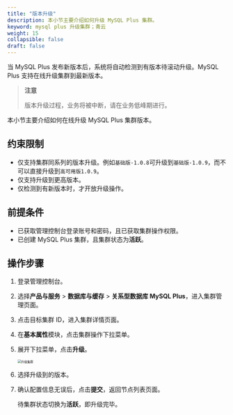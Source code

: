 ```yaml
---
title: "版本升级"
description: 本小节主要介绍如何升级 MySQL Plus 集群。 
keyword: mysql plus 升级集群；青云
weight: 15
collapsible: false
draft: false
---
```



当 MySQL Plus 发布新版本后，系统将自动检测到有版本待滚动升级。MySQL Plus 支持在线升级集群到最新版本。

> **注意**
> 
> 版本升级过程，业务将被中断，请在业务低峰期进行。

本小节主要介绍如何在线升级 MySQL Plus 集群版本。

## 约束限制

- 仅支持集群同系列的版本升级。例如`基础版-1.0.8`可升级到`基础版-1.0.9`，而不可以直接升级到`高可用版1.0.9`。
- 仅支持升级到更高版本。
- 仅检测到有新版本时，才开放升级操作。

## 前提条件

- 已获取管理控制台登录账号和密码，且已获取集群操作权限。
- 已创建 MySQL Plus 集群，且集群状态为**活跃**。

## 操作步骤

1. 登录管理控制台。
2. 选择**产品与服务** > **数据库与缓存** > **关系型数据库 MySQL Plus**，进入集群管理页面。
3. 点击目标集群 ID，进入集群详情页面。
4. 在**基本属性**模块，点击集群操作下拉菜单。
5. 展开下拉菜单，点击**升级**。
   
   <img src="../../../_images/upgrade.png" alt="升级集群" style="zoom:50%;" />

6. 选择升级到的版本。
7. 确认配置信息无误后，点击**提交**，返回节点列表页面。

   待集群状态切换为**活跃**，即升级完毕。
